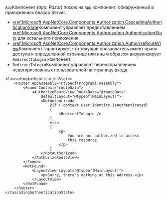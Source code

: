 `App`Компонент (*app. Razor*) похож на `App` компонент, обнаруженный в приложениях блазор Server.

* <xref:Microsoft.AspNetCore.Components.Authorization.CascadingAuthenticationState>Компонент управляет предоставлением <xref:Microsoft.AspNetCore.Components.Authorization.AuthenticationState> для остального приложения.
* <xref:Microsoft.AspNetCore.Components.Authorization.AuthorizeRouteView>Компонент гарантирует, что текущий пользователь имеет право доступа к определенной странице или иным образом визуализирует `RedirectToLogin` компонент.
* `RedirectToLogin`Компонент управляет перенаправлением неавторизованных пользователей на страницу входа.

```razor
<CascadingAuthenticationState>
    <Router AppAssembly="@typeof(Program).Assembly">
        <Found Context="routeData">
            <AuthorizeRouteView RouteData="@routeData" 
                DefaultLayout="@typeof(MainLayout)">
                <NotAuthorized>
                    @if (!context.User.Identity.IsAuthenticated)
                    {
                        <RedirectToLogin />
                    }
                    else
                    {
                        <p>
                            You are not authorized to access 
                            this resource.
                        </p>
                    }
                </NotAuthorized>
            </AuthorizeRouteView>
        </Found>
        <NotFound>
            <LayoutView Layout="@typeof(MainLayout)">
                <p>Sorry, there's nothing at this address.</p>
            </LayoutView>
        </NotFound>
    </Router>
</CascadingAuthenticationState>
```
